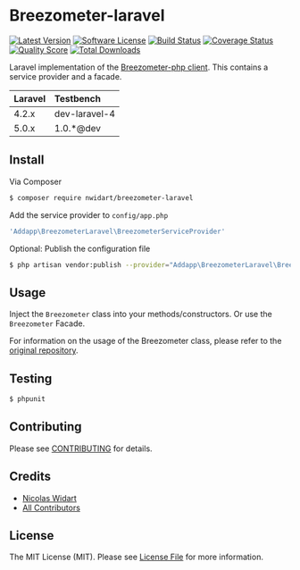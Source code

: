 # Breezometer-laravel

[![Latest Version](https://img.shields.io/github/release/addappio/breezometer-laravel.svg?style=flat-square)](https://github.com/addappio/breezometer-laravel/releases)
[![Software License](https://img.shields.io/badge/license-MIT-brightgreen.svg?style=flat-square)](LICENSE.md)
[![Build Status](https://img.shields.io/travis/addappio/breezometer-laravel/master.svg?style=flat-square)](https://travis-ci.org/addappio/breezometer-laravel)
[![Coverage Status](https://img.shields.io/scrutinizer/coverage/g/addappio/breezometer-laravel.svg?style=flat-square)](https://scrutinizer-ci.com/g/addappio/breezometer-laravel/code-structure)
[![Quality Score](https://img.shields.io/scrutinizer/g/addappio/breezometer-laravel.svg?style=flat-square)](https://scrutinizer-ci.com/g/addappio/breezometer-laravel)
[![Total Downloads](https://img.shields.io/packagist/dt/addappio/breezometer-laravel.svg?style=flat-square)](https://packagist.org/packages/addappio/breezometer-laravel)

Laravel implementation of the [Breezometer-php client](https://github.com/addappio/breezometer-php). This contains a service provider and a facade.

 Laravel  | Testbench
:---------|:----------
 4.2.x    | dev-laravel-4
 5.0.x    | 1.0.*@dev

## Install

Via Composer

``` bash
$ composer require nwidart/breezometer-laravel
```

Add the service provider to `config/app.php`

``` php
'Addapp\BreezometerLaravel\BreezometerServiceProvider'
```

Optional: Publish the configuration file

``` bash
$ php artisan vendor:publish --provider="Addapp\BreezometerLaravel\BreezometerServiceProvider"
```
## Usage


Inject the `Breezometer` class into your methods/constructors. Or use the `Breezometer` Facade.

For information on the usage of the Breezometer class, please refer to the [original repository](https://github.com/addappio/Breezometer-php).


## Testing

``` bash
$ phpunit
```

## Contributing

Please see [CONTRIBUTING](CONTRIBUTING.md) for details.

## Credits

- [Nicolas Widart](https://github.com/nWidart)
- [All Contributors](../../contributors)

## License

The MIT License (MIT). Please see [License File](LICENSE.md) for more information.
